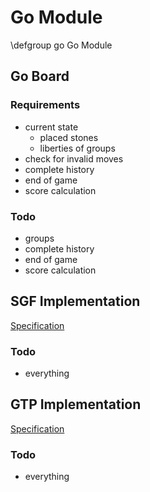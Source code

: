 Go Module
=========
\defgroup go Go Module


Go Board
--------

### Requirements

* current state
    * placed stones
    * liberties of groups
* check for invalid moves
* complete history
* end of game
* score calculation


### Todo

* groups
* complete history
* end of game
* score calculation


SGF Implementation
------------------

[Specification](http://www.red-bean.com/sgf/)

### Todo

* everything


GTP Implementation
------------------

[Specification](https://www.lysator.liu.se/~gunnar/gtp/gtp2-spec-draft2/gtp2-spec.html)

### Todo

* everything
